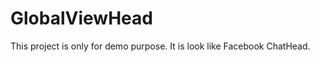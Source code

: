 GlobalViewHead
===============

This project is only for demo purpose. It is look like Facebook ChatHead.